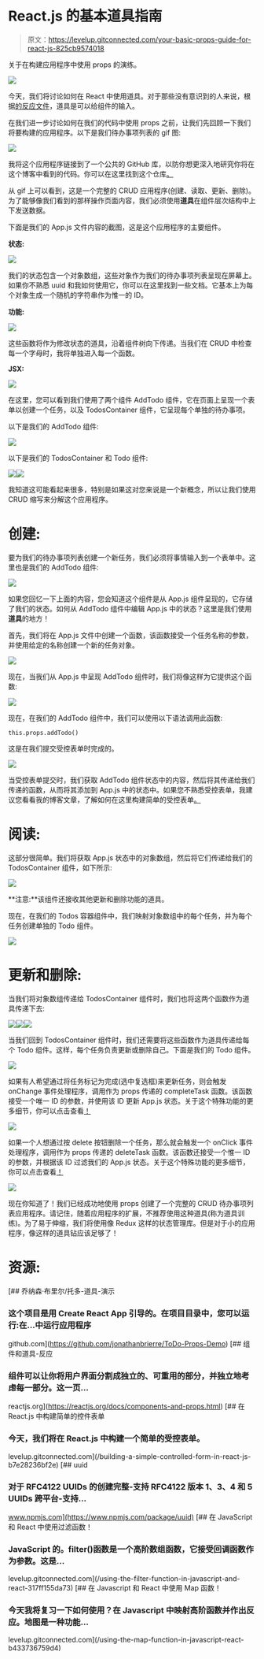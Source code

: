 # React.js 的基本道具指南

> 原文：<https://levelup.gitconnected.com/your-basic-props-guide-for-react-js-825cb9574018>

关于在构建应用程序中使用 props 的演练。

![](img/c65b680b143c33ffe64a9f06370a5ed1.png)

今天，我们将讨论如何在 React 中使用道具。对于那些没有意识到的人来说，根据[的反应文件](https://reactjs.org/docs/components-and-props.html)，道具是可以给组件的输入。

在我们进一步讨论如何在我们的代码中使用 props 之前，让我们先回顾一下我们将要构建的应用程序。以下是我们待办事项列表的 gif 图:

![](img/9dde7f8e2fcfd5633d7a5c530c37238d.png)

我将这个应用程序链接到了一个公共的 GitHub 库，以防你想更深入地研究你将在这个博客中看到的代码。你可以在这里找到这个仓库[。](https://github.com/jonathanbrierre/ToDo-Props-Demo)

从 gif 上可以看到，这是一个完整的 CRUD 应用程序(创建、读取、更新、删除)。为了能够像我们看到的那样操作页面内容，我们必须使用**道具**在组件层次结构中上下发送数据。

下面是我们的 App.js 文件内容的截图，这是这个应用程序的主要组件。

**状态:**

![](img/7cb2f2ffbe6d3e6e359504aabf0fe019.png)

我们的状态包含一个对象数组，这些对象作为我们的待办事项列表呈现在屏幕上。如果你不熟悉 uuid 和我如何使用它，你可以在这里找到一些文档。它基本上为每个对象生成一个随机的字符串作为惟一的 ID。

**功能:**

![](img/bf8f276a42a9b675e0de0a53b1d36fb8.png)

这些函数将作为修改状态的道具，沿着组件树向下传递。当我们在 CRUD 中检查每一个字母时，我将单独进入每一个函数。

**JSX:**

![](img/f7396d34f6af31f513e7f79f5eeca5a1.png)

在这里，您可以看到我们使用了两个组件 AddTodo 组件，它在页面上呈现一个表单以创建一个任务，以及 TodosContainer 组件，它呈现每个单独的待办事项。

以下是我们的 AddTodo 组件:

![](img/d8e67d4dab3da0f77f6354a1198009fe.png)

以下是我们的 TodosContainer 和 Todo 组件:

![](img/1dcffad12011bb0667270520436ca1b7.png)![](img/edf33dd03d930f951d2461ae0e071fd1.png)

我知道这可能看起来很多，特别是如果这对您来说是一个新概念，所以让我们使用 CRUD 缩写来分解这个应用程序。

# 创建:

要为我们的待办事项列表创建一个新任务，我们必须将事情输入到一个表单中。这里也是我们的 AddTodo 组件:

![](img/d8e67d4dab3da0f77f6354a1198009fe.png)

如果您回忆一下上面的内容，您会知道这个组件是从 App.js 组件呈现的，它存储了我们的状态。如何从 AddTodo 组件中编辑 App.js 中的状态？这里是我们使用**道具**的地方！

首先，我们将在 App.js 文件中创建一个函数，该函数接受一个任务名称的参数，并使用给定的名称创建一个新的任务对象。

![](img/bc563da47cd8f1261fc5e259b6f16646.png)

现在，当我们从 App.js 中呈现 AddTodo 组件时，我们将像这样为它提供这个函数:

![](img/3961fd0f7782d48070ac8357cfe4c922.png)

现在，在我们的 AddTodo 组件中，我们可以使用以下语法调用此函数:

```
this.props.addTodo()
```

这是在我们提交受控表单时完成的。

![](img/dfc34593a9d9242e396ab6c2b6bf8186.png)

当受控表单提交时，我们获取 AddTodo 组件状态中的内容，然后将其传递给我们传递的函数，从而将其添加到 App.js 中的状态中。如果您不熟悉受控表单，我建议您看看我的博客文章，了解如何在这里构建简单的受控表单[。](/building-a-simple-controlled-form-in-react-js-b7e28236bf2e)

# 阅读:

这部分很简单。我们将获取 App.js 状态中的对象数组，然后将它们传递给我们的 TodosContainer 组件，如下所示:

![](img/597a855dafa3b5c1f0f0aec0446744e8.png)

**注意:**该组件还接收其他更新和删除功能的道具。

现在，在我们的 Todos 容器组件中，我们映射对象数组中的每个任务，并为每个任务创建单独的 Todo 组件。

![](img/1dcffad12011bb0667270520436ca1b7.png)

# 更新和删除:

当我们将对象数组传递给 TodosContainer 组件时，我们也将这两个函数作为道具传递下去:

![](img/0cf2d2d2fd4a18dca12a68556f867ba4.png)![](img/597a855dafa3b5c1f0f0aec0446744e8.png)![](img/1dcffad12011bb0667270520436ca1b7.png)

当我们回到 TodosContainer 组件时，我们还需要将这些函数作为道具传递给每个 Todo 组件。这样，每个任务负责更新或删除自己。下面是我们的 Todo 组件。

![](img/edf33dd03d930f951d2461ae0e071fd1.png)

如果有人希望通过将任务标记为完成(选中复选框)来更新任务，则会触发 onChange 事件处理程序，调用作为 props 传递的 completeTask 函数。该函数接受一个唯一 ID 的参数，并使用该 ID 更新 App.js 状态。关于这个特殊功能的更多细节，你可以点击查看[！](/using-the-map-function-in-javascript-react-b433736759d4)

![](img/c55d0e1bcbf60ef0cb369cad339147fb.png)

如果一个人想通过按 delete 按钮删除一个任务，那么就会触发一个 onClick 事件处理程序，调用作为 props 传递的 deleteTask 函数。该函数还接受一个惟一 ID 的参数，并根据该 ID 过滤我们的 App.js 状态。关于这个特殊功能的更多细节，你可以点击查看[！](/using-the-filter-function-in-javascript-and-react-317ff155da73)

![](img/e92b43ce8e4db50946c366736cb0d975.png)

现在你知道了！我们已经成功地使用 props 创建了一个完整的 CRUD 待办事项列表应用程序。请记住，随着应用程序的扩展，不推荐使用这种道具(称为道具训练)。为了易于伸缩，我们将使用像 Redux 这样的状态管理库。但是对于小的应用程序，像这样的道具钻应该足够了！

# 资源:

[](https://github.com/jonathanbrierre/ToDo-Props-Demo) [## 乔纳森·布里尔/托多-道具-演示

### 这个项目是用 Create React App 引导的。在项目目录中，您可以运行:在…中运行应用程序

github.com](https://github.com/jonathanbrierre/ToDo-Props-Demo) [](https://reactjs.org/docs/components-and-props.html) [## 组件和道具-反应

### 组件可以让你将用户界面分割成独立的、可重用的部分，并独立地考虑每一部分。这一页…

reactjs.org](https://reactjs.org/docs/components-and-props.html) [](/building-a-simple-controlled-form-in-react-js-b7e28236bf2e) [## 在 React.js 中构建简单的控件表单

### 今天，我们将在 React.js 中构建一个简单的受控表单。

levelup.gitconnected.com](/building-a-simple-controlled-form-in-react-js-b7e28236bf2e) [](https://www.npmjs.com/package/uuid) [## uuid

### 对于 RFC4122 UUIDs 的创建完整-支持 RFC4122 版本 1、3、4 和 5 UUIDs 跨平台-支持…

www.npmjs.com](https://www.npmjs.com/package/uuid) [](/using-the-filter-function-in-javascript-and-react-317ff155da73) [## 在 JavaScript 和 React 中使用过滤函数！

### JavaScript 的。filter()函数是一个高阶数组函数，它接受回调函数作为参数。这是…

levelup.gitconnected.com](/using-the-filter-function-in-javascript-and-react-317ff155da73) [](/using-the-map-function-in-javascript-react-b433736759d4) [## 在 Javascript 和 React 中使用 Map 函数！

### 今天我将复习一下如何使用？在 Javascript 中映射高阶函数并作出反应。地图是一种功能…

levelup.gitconnected.com](/using-the-map-function-in-javascript-react-b433736759d4)